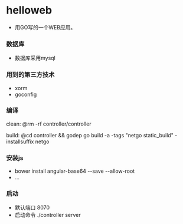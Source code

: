 # helloweb
* 用GO写的一个WEB应用。
### 数据库
* 数据库采用mysql
### 用到的第三方技术
* xorm
* goconfig
### 编译
clean:
	@rm -rf controller/controller

build:
	@cd controller && godep go build -a -tags "netgo static_build" -installsuffix netgo
### 安装js
* bower install angular-base64 --save --allow-root
* ...
### 启动
* 默认端口 8070
* 启动命令 ./controller server